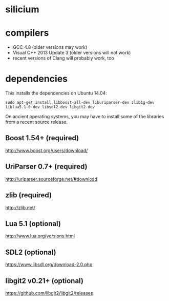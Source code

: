 silicium
========

compilers
=========

* GCC 4.8 (older versions may work)
* Visual C++ 2013 Update 3 (older versions will not work)
* recent versions of Clang will probably work, too

dependencies
============

This installs the dependencies on Ubuntu 14.04:

```
sudo apt-get install libboost-all-dev liburiparser-dev zlib1g-dev liblua5.1-0-dev libsdl2-dev libgit2-dev
```

On ancient operating systems, you may have to install some of the
libraries from a recent source release.

Boost 1.54+ (required)
---------------------

http://www.boost.org/users/download/

UriParser 0.7+ (required)
-------------------------

http://uriparser.sourceforge.net/#download

zlib (required)
---------------

http://zlib.net/

Lua 5.1 (optional)
------------------

http://www.lua.org/versions.html

SDL2 (optional)
---------------

https://www.libsdl.org/download-2.0.php

libgit2 v0.21+ (optional)
-------------------------

https://github.com/libgit2/libgit2/releases
